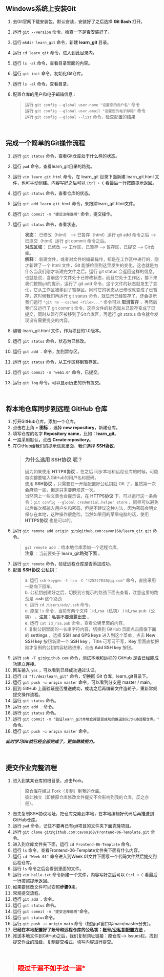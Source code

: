 
## Windows系统上安装Git
1. 去Git官网下载安装包，默认安装，安装好了之后选择 **Git Bash** 打开。
2. 运行 `git --version` 命令，检查一下是否安装好了。
3. 运行 `mkdir learn_git` 命令，新建 **learn_git** 目录。
4. 运行 `cd learn_git` 命令，进入到此目录内。
5. 运行 `ls -al` 命令，查看目录里面的内容。
6. 运行 `git init` 命令，初始化Git仓库。
7. 运行 `ls -al` 命令，查看目录。
8. 配置仓库的用户和电子邮箱信息：<br>
    > 运行 `git config --global user.name "设置您的用户名"` 命令<br>
    > 运行 `git config --global user.email "设置您的电子邮箱"` 命令<br>
    > 运行 `git config --global --list` 命令，检查配置的结果
    
    <br>
## 完成一个简单的Git操作流程
1. 运行 `git status` 命令，查看Git仓库处于什么样的状态。
2. 运行 `pwd` 命令，查看learn_git目录的路劲。
3. 运行 `vim learn_git.html` 命令，在 learn_git 目录下面新建  learn_git.html 文件，也可手动创建。内容写好之后可以 `Ctrl + C` 看最后一行按照提示返回。
4. 运行 `git status` 命令，查看仓库的状态。
5. 运行 `git add learn_git.html` 命令，来跟踪learn_git.html文件。
6. 运行 `git commit -m "提交注释说明"` 命令，提交操作。
7. 运行 `git status` 命令，查看状态。
    > **状态：** 已修改（html） --> 已暂存（html）运行 git add 命令之后 --> 已提交（html）运行 git commit 命令之后。<br>
    > **对应区域：** 已修改 --> 工作区，已暂存 --> 暂存区，已提交 --> Git仓库。<br>
    > **解释：** 新建文件，或者对文件的编辑操作，都是在工作区中进行的，刚才新建了一个 html 文件，Git 能够检测到这里发生的变化，这也就是为什么当我们刚才新建完文件之后，运行 git status 会返回这样的信息。也就是说，当前这个文件处于已修改状态，而且它处于工作区，接下来我们按照git的提示，运行了 git add 命令，这个文件的状态就发生了变化，它从工作区被移到了暂存区，同时它的状态从已修改就变成了已暂存，这时候我们再运行 git status 命令，就显示已经暂存了，还会提示我们运行 `"git rm --cached <file>..."` 命令可以 **取消暂存** ，再然后我们又运行了 git commit 命令，这样文件的状态就从已暂存变成了已提交，同时从暂存区被移到了Git仓库区，再运行 git status 命令就会发现没有需要提交的内容。
8. 编辑 learn_git.html 文件，作为项目的1.0版本。
9. 运行 `git status` 命令，状态为已修改。
10. 运行 `git add .` 命令，加到暂存区。
11. 运行 `git status` 命令，从工作区移到暂存区。
12. 运行 `git commit -m "web1.0"` 命令，已提交。
13. 运行 `git log` 命令，可以显示历史的所有提交。

    <br>
## 将本地仓库同步到远程 GitHub 仓库
1. 打开GitHub仓库，添加一个仓库。
2. 点击右上角 **+ 图标** ，选择 **new repository**，新建仓库。
3. 填写仓库的名字 **Repository name**，比如：**learn_git**。
4. 一路采用默认，点击 **Create repository**。
5. 在GitHub给我们的提示信息里面，我们选择 **SSH协议**，
    > ### 为什么选用 **SSH协议** 呢？
    > 因为如果使用 **HTTPS协议** ，在之后 同步本地和远程仓库的时候，可能每次都要输入GitHub的用户名和密码。<br>
    > 使用 **SSH协议** ，只需要在一开始配置好公私钥就 OK 了，虽然第一次会麻烦一些，但是只需要麻烦这一次。<br>
    > 当然网上一些文章也会提示说，在 **HTTPS协议** 下，可以运行这一条命令：`git config --global credential.helper store` ，同样可以避免以后每次都输入用户名和密码，但是不建议这种方法，因为密码会明文保存在本地，这种操作很危险。当然如果用的苹果电脑的话，使用 **HTTPS协议** 也是可以的。<br>
6. 运行 `git remote add origin git@github.com:cavon168/learn_git.git` 命令。
   > `git remote add` ：给本地仓库添加一个远程仓库。<br>
   > **注意** ：当前要处于 **learn_git路劲下面** 。
7. 运行 `git remote` 命令，验证远程仓库是否添加成功。
8. 配置 **SSH协议** 公私钥：
    > a. 运行 `ssh-keygen -t rsa -C "425247833@qq.com"` 命令，直接采用一路向下回车。<br>
    > b. 公私钥创建好之后，切换到它提示的路劲下面去查看，注意这里的路劲是 **.ssh** 这个路劲 <br>
    > c. 运行 `cd /Users/edz/.ssh` 命令。<br>
    > d. 原型 `ls` 命令，当前有两个文件：id_rsa（私钥） / id_rsa.pub（公钥） 。**注意：私钥不要泄露出去** 。<br>
    > e. 运行 `cat id_rsa.pub` 命令，查看公钥里面的内容。<br>
    > f. 复制公钥里面的一长串字符内容，切换到 GitHub 页面点击图像下面的 **settings** ，选择 **SSH and GPS keys** 进入到这个菜单，点击 **New SSH key** 按钮新建一个 **SSH key** ，Title 可写可不写，**Key** 里面直接把刚才复制的公钥内容粘贴进来，点击 **Add SSH key** 按钮。<br>
9. 运行 `ssh -T git@github.com` 命令，测试本地和远程的 GitHub 是否已经能成功建立连接。
10. 回车输入 `yes` ，可以看到已经成功通过认证。
11. 运行 `cd "f:/dez/learn_git"` 命令，切换回 Git 仓库，learn_git目录下。
12. 运行 `git push -u origin master` 命令，可以看到分支是 master / main。
13. 回到 GitHub 上面验证是否推送成功，成功之后再编辑文件造轮子，重新常规提交操作流程。
14. 运行 `git status` 命令。
15. 运行 `git add .` 命令。
16. 运行 `git status` 命令。
17. 运行 `git commit -m "验证learn_git本地仓库是否成功的推送到GitHub远程仓库。"` 命令。
18. 运行 `git push -u origin master` 命令。

***此时学习Git就已经全部完成了，更加继续努力。***

<br>

## 提交作业完整流程
1. 进入到某某仓库的根目录，点击Fork。
    > 原仓库在经过 Fork（复制）到我的仓库。<br>
    > 彼此独立（即使原仓库修改文件提交不会影响到我的仓库，反之亦是）。
2. 首先复制SSH协议地址，把仓库克隆到本地，在本地编辑好代码后再推送到GitHub仓库。
3. 运行 `pwd` 命令，记住不要再已有git项目的文件夹下面克隆项目。
4. 运行 `git clone git@github.com:cavon168/Frontend-06-Template.git` 命令。
5. 进入到仓库文件夹下面，运行 `cd Frontend-06-Template` 命令。
6. 运行 `ls` 命令，查看Frontend-06-Template文件夹下面有什么内容。
7. 运行 `cd "Week 01"` 命令进入到Week 01文件下面写一个代码文件然后提交到远程仓库。
8. 运行 `ls` 命令之后会看到里面的文件。
9. 运行 `vim hello.txt` 命令新建一个文件，内容写好之后可以 `Ctrl + C` 看最后一行按照提示返回。
10. 如果要修改文件可以安照**步骤9**来。
11. 常规提交流程。
12. 运行 `git add .` 命令。
13. 运行 `git status` 命令。
14. 运行 `git commit -m "提交注释说明"`命令。
15. 运行 `git status`命令。
16. 运行 `git push -u origin main` 命令（根据git窗口写main/master分支）。
17. **已经在本地配置好了账号和远程仓库的公私钥：[账号/公私钥配置方法](https://github.com/cavon168/learn_git)** 。
18. 推送本地文件到GitHub之后，我们复制网址链接：原仓库--> Issues栏，找到提交作业的班级，复制提交格式，填写内容进行提交。

<br>

> ## <color style="color: red;">**眼过千遍不如手过一遍***<color/>
